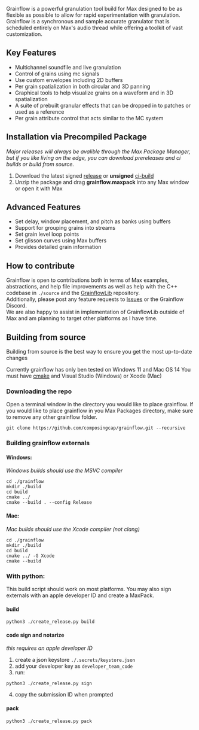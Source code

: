 Grainflow is a powerful granulation tool build for Max designed to be as flexible as possible to allow for rapid experimentation with granulation. Grainflow is a synchronous and sample accurate granulator that is scheduled entirely on Max's audio thread while offering a toolkit of vast customization. 


## Key Features
- Multichannel soundfile and live granulation
- Control of grains using mc signals
- Use custom envelopes including 2D buffers
- Per grain spatialization in both circular and 3D panning 
- Graphical tools to help visualize grains on a waveform and in 3D spatialization 
- A suite of prebuilt granular effects that can be dropped in to patches or used as a reference
- Per grain attribute control that acts similar to the MC system  


## Installation via Precompiled Package
*Major releases will always be avalible through the Max Package Manager, but if you like living on the edge, you can download prereleases and ci builds or build from source.* 
1. Download the latest signed [release](https://github.com/composingcap/grainflow/releases) or **unsigned** [ci-build](https://nightly.link/composingcap/grainflow/workflows/cmake-multi-platform/master/GrainflowPackage.zip)
2. Unzip the package and drag **grainflow.maxpack** into any Max window or open it with Max 

## Advanced Features 
- Set delay, window placement, and pitch as banks using buffers
- Support for grouping grains into streams
- Set grain level loop points 
- Set glisson curves using Max buffers 
- Provides detailed grain information 

## How to contribute
Grainflow is open to contributions both in terms of Max examples, abstractions, and help file improvements as well as help with the C++ codebase in `./source` and the [GrainflowLib](https://github.com/composingcap/GrainflowLib) repository. \
Additionally, please post any feature requests to [Issues](https://github.com/composingcap/grainflow/issues) or the Grainflow Discord. \
We are also happy to assist in implementation of GrainflowLib outside of Max and am planning to target other platforms as I have time. 
## Building from source
Building from source is the best way to ensure you get the most up-to-date changes

Currently grainflow has only ben tested on Windows 11 and Mac OS 14
You must have [cmake](https://cmake.org/) and Visual Studio (Windows) or Xcode (Mac) 
### Downloading the repo
Open a terminal window in the directory you would like to place grainflow.
If you would like to place grainflow in you Max Packages directory, make sure to remove any other grainflow folder.
```
git clone https://github.com/composingcap/grainflow.git --recursive
```
### Building grainflow externals 

#### Windows:
*Windows builds should use the MSVC compiler*
```
cd ./grainflow
mkdir ./build
cd build
cmake ../
cmake --build . --config Release
```
#### Mac:
*Mac builds should use the Xcode compiler (not clang)*
```
cd ./grainflow
mkdir ./build
cd build
cmake ../ -G Xcode
cmake --build 
```

### With python:
This build script should work on most platforms. You may also sign externals with an apple developer ID and create a MaxPack. 
#### build
```
python3 ./create_release.py build
```
#### code sign and notarize  
*this requires an apple developer ID*
1. create a json keystore `./.secrets/keystore.json`
2. add your developer key as `developer_team_code`
3. run:
```
python3 ./create_release.py sign
```
4. copy the submission ID when prompted 

#### pack
```
python3 ./create_release.py pack
```

